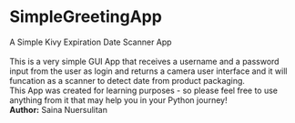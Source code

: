 # SimpleGreetingApp
A Simple Kivy Expiration Date Scanner App
<br>
<br>
This is a very simple GUI App that receives a username and a password input from the user as login and returns a camera user interface and it will funcation as a scanner to detect date from product packaging.
<br>
This App was created for learning purposes - so please feel free to use anything from it that may help you in your Python journey!
<br>
<b>Author:</b> Saina Nuersulitan
<br>
